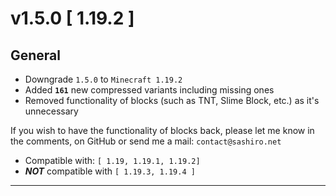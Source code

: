 # v1.5.0 [ 1.19.2 ]

## General

- Downgrade `1.5.0` to `Minecraft 1.19.2`
- Added **`161`** new compressed variants including missing ones
- Removed functionality of blocks (such as TNT, Slime Block, etc.) as it's unnecessary

If you wish to have the functionality of blocks back, please let me know in the comments, on GitHub or send me a
mail: `contact@sashiro.net`

- Compatible with: `[ 1.19, 1.19.1, 1.19.2]`
- ***NOT*** compatible with `[ 1.19.3, 1.19.4 ]`

---